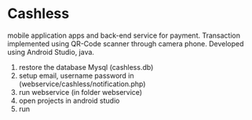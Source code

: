 # Cashless

mobile application apps and back-end service for payment. 
Transaction implemented using QR-Code scanner through camera phone. 
Developed using Android Studio, java.

1. restore the database Mysql (cashless.db)
2. setup email, username password in (webservice/cashless/notification.php)
3. run webservice (in folder webservice)
4. open projects in android studio
5. run
